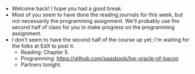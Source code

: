 * Welcome back!  I hope you had a good break.
* Most of you seem to have done the reading journals for this week,
  but not necessarily the programming assignment.  We'll probably use
  the second half of class for you to make progress on the programming
  assignment.
* I don't seem to have the second half of the course up yet; I'm waiting
  for the folks at EdX to post it.  
    * Reading: Chapter 5.
    * Programming: <https://github.com/saasbook/hw-oracle-of-bacon>
    * Partners tonight.
